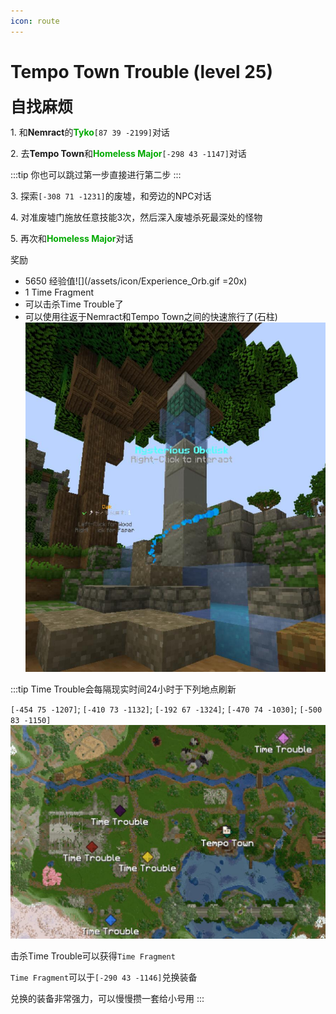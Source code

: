 ```yaml
---
icon: route
---
```


# Tempo Town Trouble (level 25)
<span style="font-size: 25px;">**自找麻烦**</span>

<span class="stage-index">1.</span> 和**Nemract**的<font color=00AA00>**Tyko**</font>`[87 39 -2199]`对话

<span class="stage-index">2.</span> 去**Tempo Town**和<font color=00AA00>**Homeless Major**</font>`[-298 43 -1147]`对话

:::tip
你也可以跳过第一步直接进行第二步
:::

<span class="stage-index">3.</span> 探索`[-308 71 -1231]`的废墟，和旁边的NPC对话

<span class="stage-index">4.</span> 对准废墟门施放任意技能3次，然后深入废墟杀死最深处的怪物

<span class="stage-index">5.</span> 再次和<font color=00AA00>**Homeless Major**</font>对话

奖励
+ 5650 经验值![](/assets/icon/Experience_Orb.gif =20x)
+ 1 Time Fragment
+ 可以击杀Time Trouble了
+ 可以使用往返于Nemract和Tempo Town之间的快速旅行了(石柱)
![](/assets/img/lvl25-1.jpg)

:::tip
Time Trouble会每隔现实时间24小时于下列地点刷新

`[-454 75 -1207]`; `[-410 73 -1132]`; `[-192 67 -1324]`; `[-470 74 -1030]`; `[-500 83 -1150]`
![](/assets/img/lvl25-2.jpg)

击杀Time Trouble可以获得`Time Fragment`

`Time Fragment`可以于`[-290 43 -1146]`兑换装备

兑换的装备非常强力，可以慢慢攒一套给小号用
:::

